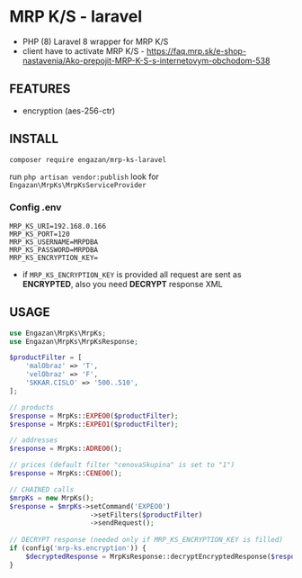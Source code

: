 # MRP K/S - laravel
- PHP (8) Laravel 8 wrapper for MRP K/S
- client have to activate MRP K/S - https://faq.mrp.sk/e-shop-nastavenia/Ako-prepojit-MRP-K-S-s-internetovym-obchodom-538

## FEATURES
- encryption (aes-256-ctr)

## INSTALL
```composer require engazan/mrp-ks-laravel```

run ```php artisan vendor:publish``` look for ```Engazan\MrpKs\MrpKsServiceProvider```

### Config .env
```dotenv
MRP_KS_URI=192.168.0.166
MRP_KS_PORT=120
MRP_KS_USERNAME=MRPDBA
MRP_KS_PASSWORD=MRPDBA
MRP_KS_ENCRYPTION_KEY=
```
- if ```MRP_KS_ENCRYPTION_KEY``` is provided all request are sent as __ENCRYPTED__, also you need __DECRYPT__ response XML

## USAGE
```php
use Engazan\MrpKs\MrpKs;
use Engazan\MrpKs\MrpKsResponse;

$productFilter = [
    'malObraz' => 'T',
    'velObraz' => 'F',
    'SKKAR.CISLO' => '500..510',
];

// products
$response = MrpKs::EXPEO0($productFilter);
$response = MrpKs::EXPEO1($productFilter);

// addresses
$response = MrpKs::ADREO0();

// prices (default filter "cenovaSkupina" is set to "1")
$response = MrpKs::CENEO0();

// CHAINED calls
$mrpKs = new MrpKs();
$response = $mrpKs->setCommand('EXPEO0')
                    ->setFilters($productFilter)
                    ->sendRequest();
               
// DECRYPT response (needed only if MRP_KS_ENCRYPTION_KEY is filled) 
if (config('mrp-ks.encryption')) {
    $decryptedResponse = MrpKsResponse::decryptEncryptedResponse($response);
}

```
